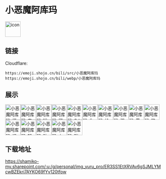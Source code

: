 # 小恶魔阿库玛
<img src="https://emoji.shojo.cn/bili/src/小恶魔阿库玛/icon.png" width="50" height="50" alt="icon">

## 链接
Cloudflare:
```
https://emoji.shojo.cn/bili/src/小恶魔阿库玛
https://emoji.shojo.cn/bili/webp/小恶魔阿库玛
```
## 展示
<img src="https://emoji.shojo.cn/bili/src/小恶魔阿库玛/小恶魔阿库玛-坏笑.png" width="50" height="50" alt="小恶魔阿库玛-坏笑"><img src="https://emoji.shojo.cn/bili/src/小恶魔阿库玛/小恶魔阿库玛-来咯.png" width="50" height="50" alt="小恶魔阿库玛-来咯"><img src="https://emoji.shojo.cn/bili/src/小恶魔阿库玛/小恶魔阿库玛-球球.png" width="50" height="50" alt="小恶魔阿库玛-球球"><img src="https://emoji.shojo.cn/bili/src/小恶魔阿库玛/小恶魔阿库玛-可怜巴巴.png" width="50" height="50" alt="小恶魔阿库玛-可怜巴巴"><img src="https://emoji.shojo.cn/bili/src/小恶魔阿库玛/小恶魔阿库玛-GJ.png" width="50" height="50" alt="小恶魔阿库玛-GJ"><img src="https://emoji.shojo.cn/bili/src/小恶魔阿库玛/小恶魔阿库玛-你礼貌嘛.png" width="50" height="50" alt="小恶魔阿库玛-你礼貌嘛"><img src="https://emoji.shojo.cn/bili/src/小恶魔阿库玛/小恶魔阿库玛-给你一下.png" width="50" height="50" alt="小恶魔阿库玛-给你一下"><img src="https://emoji.shojo.cn/bili/src/小恶魔阿库玛/小恶魔阿库玛-双重咆哮.png" width="50" height="50" alt="小恶魔阿库玛-双重咆哮"><img src="https://emoji.shojo.cn/bili/src/小恶魔阿库玛/小恶魔阿库玛-墨镜一戴.png" width="50" height="50" alt="小恶魔阿库玛-墨镜一戴"><img src="https://emoji.shojo.cn/bili/src/小恶魔阿库玛/小恶魔阿库玛-略路.png" width="50" height="50" alt="小恶魔阿库玛-略路"><img src="https://emoji.shojo.cn/bili/src/小恶魔阿库玛/小恶魔阿库玛-记大仇.png" width="50" height="50" alt="小恶魔阿库玛-记大仇"><img src="https://emoji.shojo.cn/bili/src/小恶魔阿库玛/小恶魔阿库玛-轻松拿捏.png" width="50" height="50" alt="小恶魔阿库玛-轻松拿捏"><img src="https://emoji.shojo.cn/bili/src/小恶魔阿库玛/小恶魔阿库玛-贴贴.png" width="50" height="50" alt="小恶魔阿库玛-贴贴"><img src="https://emoji.shojo.cn/bili/src/小恶魔阿库玛/小恶魔阿库玛-上头.png" width="50" height="50" alt="小恶魔阿库玛-上头"><img src="https://emoji.shojo.cn/bili/src/小恶魔阿库玛/小恶魔阿库玛-踹.png" width="50" height="50" alt="小恶魔阿库玛-踹">

## 下载地址

https://shamiko-my.sharepoint.com/:u:/g/personal/img_yuru_pro/ER3SS1EtXRVAv6gSJMLYMcwBZEkri7AYKO69fYv120tfow